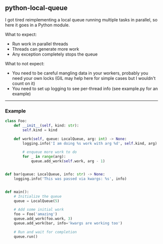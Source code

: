 ## python-local-queue

I got tired reimplementing a local queue running multiple tasks in parallel, so here it
goes in a Python module.

What to expect:

- Run work in parallel threads
- Threads can generate more work
- Any exception completely stops the queue

What to not expect:

- You need to be careful mangling data in your workers, probably you need your own locks (GIL may help here for simple
  cases but I wouldn't count on it)
- You need to set up logging to see per-thread info (see example.py for an example)

---

### Example

```python
class Foo:
    def __init__(self, kind: str):
        self.kind = kind

    def work(self, queue: LocalQueue, arg: int) -> None:
        logging.info('I am doing %s work with arg %d', self.kind, arg)

        # enqueue more work to do
        for _ in range(arg):
            queue.add_work(self.work, arg - 1)


def bar(queue: LocalQueue, info: str) -> None:
    logging.info('This was passed via kwargs: %s', info)


def main():
    # Initialize the queue
    queue = LocalQueue(5)

    # Add some initial work
    foo = Foo('amazing')
    queue.add_work(foo.work, 3)
    queue.add_work(bar, info='kwargs are working too')

    # Run and wait for completion
    queue.run()
```
